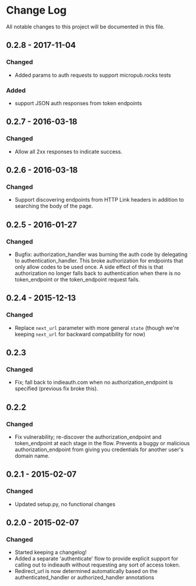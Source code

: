 # Change Log
All notable changes to this project will be documented in this file.

## 0.2.8 - 2017-11-04
### Changed
- Added params to auth requests to support micropub.rocks tests

### Added
- support JSON auth responses from token endpoints

## 0.2.7 - 2016-03-18
### Changed
- Allow all 2xx responses to indicate success.

## 0.2.6 - 2016-03-18
### Changed
- Support discovering endpoints from HTTP Link headers in addition
  to searching the body of the page.

## 0.2.5 - 2016-01-27
### Changed
- Bugfix: authorization_handler was burning the auth code by
  delegating to authentication_handler. This broke authorization for
  endpoints that only allow codes to be used once. A side effect of
  this is that authorization no longer falls back to authentication
  when there is no token_endpoint or the token_endpoint request fails.

## 0.2.4 - 2015-12-13
### Changed
- Replace `next_url` parameter with more general `state`
  (though we're keeping `next_url` for backward compatibility for now)

## 0.2.3
### Changed
- Fix; fall back to indieauth.com when no authorization_endpoint is
  specified (previous fix broke this).

## 0.2.2
### Changed
- Fix vulnerability; re-discover the authorization_endpoint and
  token_endpoint at each stage in the flow. Prevents a buggy or
  malicious authorization_endpoint from giving you credentials for
  another user's domain name.

## 0.2.1 - 2015-02-07
### Changed
- Updated setup.py, no functional changes

## 0.2.0 - 2015-02-07
### Changed
- Started keeping a changelog!
- Added a separate 'authenticate' flow to provide explicit support for
  calling out to indieauth without requesting any sort of access
  token.
- Redirect_url is now determined automatically based on the
  authenticated_handler or authorized_handler annotations
